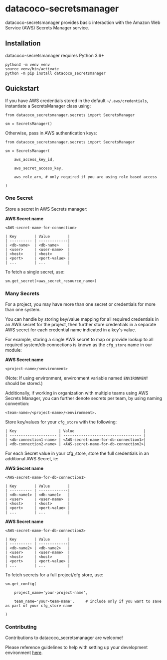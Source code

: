 # datacoco-secretsmanager

datacoco-secretsmanager provides basic interaction with the Amazon Web Service (AWS) Secrets Manager service.

## Installation
datacoco-secretsmanager requires Python 3.6+
```
python3 -m venv venv
source venv/bin/activate
python -m pip install datacoco_secretsmanager
```

## Quickstart

If you have AWS credentials stored in the default `~/.aws/credentials`, instantiate a SecretsManager class using:

```
from datacoco_secretsmanager.secrets import SecretsManager

sm = SecretsManager()
```
Otherwise, pass in AWS authentication keys:
```
from datacoco_secretsmanager.secrets import SecretsManager

sm = SecretsManager(

	aws_access_key_id,

	aws_secret_access_key,

	aws_role_arn, # only required if you are using role based access

)

```
### One Secret

Store a secret in AWS Secrets manager:

**AWS Secret name**
```
<AWS-secret-name-for-connection>
```
```
| Key        | Value	    |
| ---------- | -------------|
| <db-name>  | <db-name>    |
| <user>     | <user-name>  |
| <host>     | <host>       |
| <port>     | <port-value> |
| ...        | ...          |
```

To fetch a single secret, use:
```
sm.get_secret(<aws_secret_resource_name>)
```

### Many Secrets
For a project, you may have more than one secret or credentials for more than one system.

You can handle by storing key/value mapping for all required credentials in an AWS secret for the project, then further store credentials in a separate AWS secret for each credential name indicated in a key's value.

For example, storing a single AWS secret to map or provide lookup to all required system/db connections is known as the `cfg_store` name in our module:

**AWS Secret name**
```
<project-name>/<environment>
```
(Note: If using environment, environment variable named `ENVIRONMENT` should be stored.)

Additionally, if working in organization with multiple teams using AWS Secrets Manager, you can further denote secrets per team, by using naming convention:
```
<team-name>/<project-name>/<environment>.
```
Store key/values for your `cfg_store` with the following:
```
| Key                   | Value 			                  |
| --------------------- | ----------------------------------- |
| <db-connection1-name> | <AWS-secret-name-for-db-connection1>|
| <db-connection2-name> | <AWS-secret-name-for-db-connection2>|
```

For each Secret value in your cfg_store, store the full credentials in an additional AWS Secret, ie:

**AWS Secret name**
```
<AWS-secret-name-for-db-connection1>
```
```
| Key        | Value	    |
| ---------- | -------------|
| <db-name1> | <db-name1>   |
| <user>     | <user-name>  |
| <host>     | <host>       |
| <port>     | <port-value> |
| ...        | ...          |
```
**AWS Secret name**
```
<AWS-secret-name-for-db-connection2>
```
```
| Key        | Value	    |
| ---------- | -------------|
| <db-name2> | <db-name2>   |
| <user>     | <user-name>  |
| <host>     | <host>       |
| <port>     | <port-value> |
| ...        | ...          |
```
To fetch secrets for a full project/cfg store, use:
```
sm.get_config(

	project_name='your-project-name',

	team_name='your-team-name', 	# include only if you want to save as part of your cfg_store name

)
```

### Contributing

Contributions to datacoco_secretsmanager are welcome!

Please reference guidelines to help with setting up your development environment [here](https://github.com/equinoxfitness/datacoco-secretsmanager/blob/master/CONTRIBUTING.md).